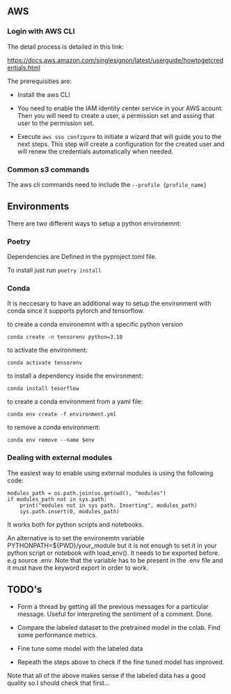 
## AWS

### Login with AWS CLI

The detail process is detailed in this link:

https://docs.aws.amazon.com/singlesignon/latest/userguide/howtogetcredentials.html

The prerequisities are:

- Install the aws CLI

- You need to enable the IAM identity center service in your AWS acount. Then you will need to create a user, a permission set and assing that user to the permission set. 

- Execute `aws sso configure` to initiate a wizard that will guide you to the next steps. This step will create a configuration for the created user and will renew the credentials automatically when needed. 


### Common s3 commands

The aws cli commands need to include the `--profile {profile_name}`






## Environments

There are two different ways to setup a python environemnt:

### Poetry

Dependencies are Defined in the pyproject.toml file. 

To install just run ```poetry install```

### Conda

It is neccesary to have an additional way to setup the environment with conda since it supports pytorch and tensorflow.

to create a conda environemnt with a specific python version

```conda create -n tensorenv python=3.10```

to activate the environment:

```conda activate tensorenv```

to install a dependency inside the environment:

```conda install tesorflow```

to create a conda environment from a yaml file:

```conda env create -f environment.yml```

to remove a conda environment:

```conda env remove --name $env```

### Dealing with external modules

The easiest way to enable using external modules is using the following code:

```
modules_path = os.path.join(os.getcwd(), "modules")
if modules_path not in sys.path:
    print("modules not in sys path. Inserting", modules_path)
    sys.path.insert(0, modules_path)
```

It works both for python scripts and notebooks. 

An alternative is to set the environemtn variable PYTHONPATH=${PWD}/your_module but it is not enough to set it in your python script or notebook with load_env(). It needs to be exported before. e.g source .env. Note that the variable has to be present in the .env file and it must have the keyword export in order to work.

## TODO's

- Form a thread by getting all the previous messages for a particular message. Useful for interpreting the sentiment of a comment. Done.

- Compare the labeled dataset to the pretrained model in the colab. Find some performance metrics.

- Fine tune some model with the labeled data

- Repeath the steps above to check if the fine tuned model has improved.

Note that all of the above makes sense if the labeled data has a good quality so I should check that first...




